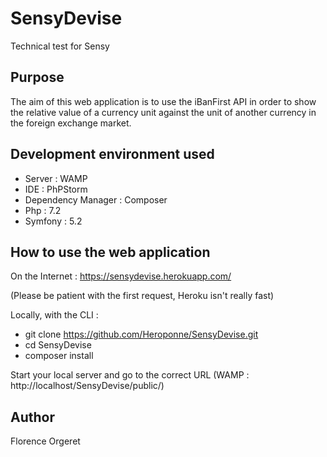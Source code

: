 # SensyDevise
Technical test for Sensy
## Purpose
The aim of this web application is to use the iBanFirst API in order to show the relative value of a currency unit against the unit of another currency in the foreign exchange market.
## Development environment used
* Server : WAMP
* IDE : PhPStorm
* Dependency Manager : Composer
* Php : 7.2
* Symfony : 5.2
## How to use the web application
On the Internet :
https://sensydevise.herokuapp.com/

(Please be patient with the first request, Heroku isn't really fast)

Locally, with the CLI :
* git clone https://github.com/Heroponne/SensyDevise.git
* cd SensyDevise
* composer install

Start your local server and go to the correct URL (WAMP : http://localhost/SensyDevise/public/)
## Author
Florence Orgeret
